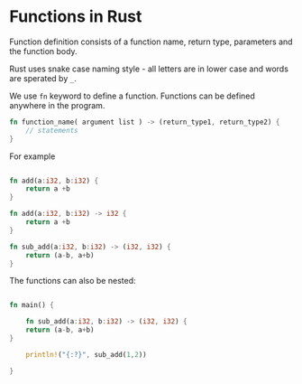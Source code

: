 # Functions in Rust

Function definition consists of a function name, return type, parameters and the function body.

Rust uses snake case naming style - all letters are in lower case and words are sperated by `_`.

We use `fn` keyword to define a function. Functions can be defined anywhere in the program.

```rust
fn function_name( argument list ) -> (return_type1, return_type2) {
    // statements
}
```

For example

```rust

fn add(a:i32, b:i32) {
    return a +b
}

fn add(a:i32, b:i32) -> i32 {
    return a +b
}

fn sub_add(a:i32, b:i32) -> (i32, i32) {
    return (a-b, a+b)
}

```

The functions can also be nested:

```rust

fn main() {

    fn sub_add(a:i32, b:i32) -> (i32, i32) {
    return (a-b, a+b)
}

    println!("{:?}", sub_add(1,2))

}

```